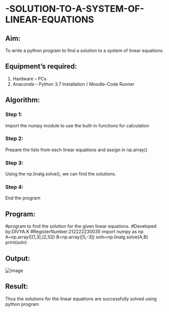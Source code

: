 # -SOLUTION-TO-A-SYSTEM-OF-LINEAR-EQUATIONS
## Aim:
To write a python program to find a solution to a system of linear equations.
## Equipment’s required:
1. 	Hardware – PCs
2. 	Anaconda – Python 3.7 Installation / Moodle-Code Runner
## Algorithm:
### Step 1: 
Import the numpy module to use the built-in functions for calculation
### Step 2: 
Prepare the lists from each linear equations and assign in np.array()
### Step 3: 
Using the np.linalg.solve(), we can find the solutions.
### Step 4: 
End the program
## Program:
#program to find the solution for the given linear equations.
#Developed by:DIVYA.K
#RegisterNumber:212222230035
import numpy as np
A=np.array([[1,3],[2,5]])
B=np.array([5,-3])
soln=np.linalg.solve(A,B)
print(soln)

## Output:

![image](https://user-images.githubusercontent.com/119393621/227858323-85f8152d-8635-41ab-8333-e0aea89be13b.png)

## Result: 
Thus the solutions for the linear equations are successfully solved using python program

